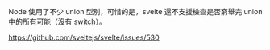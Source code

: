 Node 使用了不少 union 型別，可惜的是，svelte 還不支援檢查是否窮舉完 union 中的所有可能（沒有 switch）。

https://github.com/sveltejs/svelte/issues/530